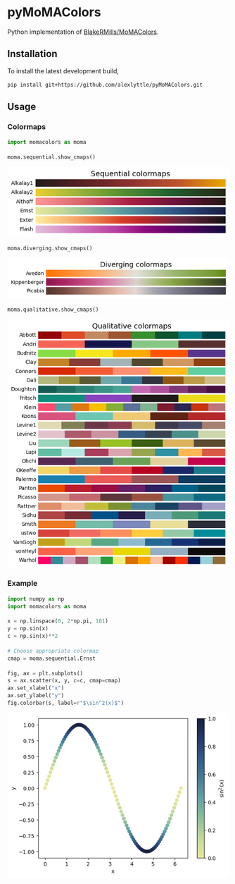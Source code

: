 # pyMoMAColors

Python implementation of [BlakeRMills/MoMAColors](https://github.com/BlakeRMills/MoMAColors).

## Installation

To install the latest development build,

```bash
pip install git+https://github.com/alexlyttle/pyMoMAColors.git
```

## Usage

### Colormaps

```python
import momacolors as moma

moma.sequential.show_cmaps()
```

![Sequential colormaps](images/sequential.png)

```python
moma.diverging.show_cmaps()
```

![Diverging colormaps](images/diverging.png)

```python
moma.qualitative.show_cmaps()
```

![Qualitative colormaps](images/qualitative.png)

### Example

```python
import numpy as np
import momacolors as moma

x = np.linspace(0, 2*np.pi, 101)
y = np.sin(x)
c = np.sin(x)**2

# Choose appropriate colormap
cmap = moma.sequential.Ernst

fig, ax = plt.subplots()
s = ax.scatter(x, y, c=c, cmap=cmap)
ax.set_xlabel("x")
ax.set_ylabel("y")
fig.colorbar(s, label=r"$\sin^2(x)$")
```

![Example plot](images/example.png)
